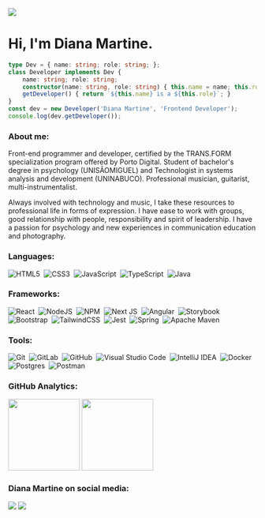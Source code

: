 <img src='https://images.weserv.nl/?url=github.com/dianamartine.png?v=4&h=100&w=100&fit=cover&mask=circle&maxage=7d' />

# Hi, I'm Diana Martine.

```typescript
type Dev = { name: string; role: string; };
class Developer implements Dev {
    name: string; role: string;
    constructor(name: string, role: string) { this.name = name; this.role = role; }
    getDeveloper() { return `${this.name} is a ${this.role}`; }
}
const dev = new Developer('Diana Martine', 'Frontend Developer');
console.log(dev.getDeveloper());
```

### About me:
<p>
    Front-end programmer and developer, certified by the TRANS.FORM specialization program offered by Porto Digital. Student of bachelor's degree in psychology (UNISÃOMIGUEL) and Technologist in systems analysis and development (UNINABUCO). Professional musician, guitarist, multi-instrumentalist.
<p>
    Always involved with technology and music, I take these resources to professional life in forms of expression. I have ease to work with groups, good relationship with people, responsibility and spirit of leadership. I have a passion for psychology and new experiences in communication education and photography.

### Languages:

![HTML5](https://img.shields.io/badge/html5-%23E34F26.svg?style=for-the-badge&logo=html5&logoColor=white)&nbsp;
![CSS3](https://img.shields.io/badge/css3-%231572B6.svg?style=for-the-badge&logo=css3&logoColor=white)&nbsp;
![JavaScript](https://img.shields.io/badge/javascript-%23323330.svg?style=for-the-badge&logo=javascript&logoColor=%23F7DF1E)&nbsp;
![TypeScript](https://img.shields.io/badge/typescript-%23007ACC.svg?style=for-the-badge&logo=typescript&logoColor=white)&nbsp;
![Java](https://img.shields.io/badge/java-%23ED8B00.svg?style=for-the-badge&logo=openjdk&logoColor=white)&nbsp;

### Frameworks:

![React](https://img.shields.io/badge/react-%2320232a.svg?style=for-the-badge&logo=react&logoColor=%2361DAFB)&nbsp;
![NodeJS](https://img.shields.io/badge/node.js-6DA55F?style=for-the-badge&logo=node.js&logoColor=white)&nbsp;
![NPM](https://img.shields.io/badge/NPM-%23CB3837.svg?style=for-the-badge&logo=npm&logoColor=white)&nbsp;
![Next JS](https://img.shields.io/badge/Next-black?style=for-the-badge&logo=next.js&logoColor=white)&nbsp;
![Angular](https://img.shields.io/badge/angular-%23DD0031.svg?style=for-the-badge&logo=angular&logoColor=white)&nbsp;
![Storybook](https://img.shields.io/badge/-Storybook-FF4785?style=for-the-badge&logo=storybook&logoColor=white)&nbsp;
![Bootstrap](https://img.shields.io/badge/bootstrap-%238511FA.svg?style=for-the-badge&logo=bootstrap&logoColor=white)&nbsp;
![TailwindCSS](https://img.shields.io/badge/tailwindcss-%2338B2AC.svg?style=for-the-badge&logo=tailwind-css&logoColor=white)&nbsp;
![Jest](https://img.shields.io/badge/-jest-%23C21325?style=for-the-badge&logo=jest&logoColor=white)&nbsp;
![Spring](https://img.shields.io/badge/spring-%236DB33F.svg?style=for-the-badge&logo=spring&logoColor=white)&nbsp;
![Apache Maven](https://img.shields.io/badge/Apache%20Maven-C71A36?style=for-the-badge&logo=Apache%20Maven&logoColor=white)&nbsp;

### Tools:

![Git](https://img.shields.io/badge/git-%23F05033.svg?style=for-the-badge&logo=git&logoColor=white)&nbsp;
![GitLab](https://img.shields.io/badge/gitlab-%23181717.svg?style=for-the-badge&logo=gitlab&logoColor=white)&nbsp;
![GitHub](https://img.shields.io/badge/github-%23121011.svg?style=for-the-badge&logo=github&logoColor=white)&nbsp;
![Visual Studio Code](https://img.shields.io/badge/Visual%20Studio%20Code-0078d7.svg?style=for-the-badge&logo=visual-studio-code&logoColor=white)&nbsp;
![IntelliJ IDEA](https://img.shields.io/badge/IntelliJIDEA-000000.svg?style=for-the-badge&logo=intellij-idea&logoColor=white)&nbsp;
![Docker](https://img.shields.io/badge/docker-%230db7ed.svg?style=for-the-badge&logo=docker&logoColor=white)&nbsp;
![Postgres](https://img.shields.io/badge/postgres-%23316192.svg?style=for-the-badge&logo=postgresql&logoColor=white)&nbsp;
![Postman](https://img.shields.io/badge/Postman-FF6C37?style=for-the-badge&logo=postman&logoColor=white)&nbsp;

### GitHub Analytics:

<p align="left">
  <img height="145em" src="https://github-readme-stats.vercel.app/api?username=dianamartine&title_color=e152aa&icon_color=ff66c4&text_color=5ce1e6&bg_color=1f004e&border_color=whitec&show_icons=true"/>
  <img height="145em" src="https://github-readme-stats-eight-theta.vercel.app/api/top-langs/?username=dianamartine&layout=compact&title_color=e152aa&icon_color=ff66c4&text_color=5ce1e6&bg_color=1f004e&show_icons=true"/>
</p>

### Diana Martine on social media:

<a href="https://www.linkedin.com/in/dianamartine/"><img src="https://img.shields.io/badge/-Diana_Martine-0077B5?style=for-the-badge&logo=Linkedin&logoColor=white"/></a>
<a href="mailto:diana_martine@outlook.com"><img src="https://img.shields.io/badge/-diana__martine@outlook.com-0078D4?style=for-the-badge&logo=microsoft-outlook&logoColor=white"/></a>

</p>
